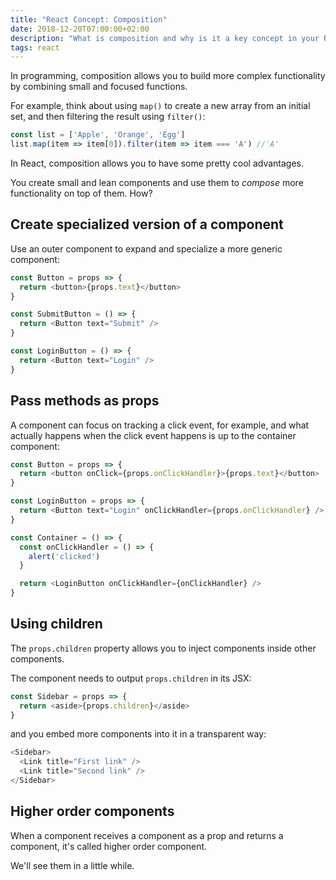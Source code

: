 ```yaml
---
title: "React Concept: Composition"
date: 2018-12-20T07:00:00+02:00
description: "What is composition and why is it a key concept in your React apps"
tags: react
---
```


In programming, composition allows you to build more complex functionality by combining small and focused functions.

For example, think about using `map()` to create a new array from an initial set, and then filtering the result using `filter()`:

```js
const list = ['Apple', 'Orange', 'Egg']
list.map(item => item[0]).filter(item => item === 'A') //'A'
```

In React, composition allows you to have some pretty cool advantages.

You create small and lean components and use them to _compose_ more functionality on top of them. How?

## Create specialized version of a component

Use an outer component to expand and specialize a more generic component:

```js
const Button = props => {
  return <button>{props.text}</button>
}

const SubmitButton = () => {
  return <Button text="Submit" />
}

const LoginButton = () => {
  return <Button text="Login" />
}
```

## Pass methods as props

A component can focus on tracking a click event, for example, and what actually happens when the click event happens is up to the container component:

```js
const Button = props => {
  return <button onClick={props.onClickHandler}>{props.text}</button>
}

const LoginButton = props => {
  return <Button text="Login" onClickHandler={props.onClickHandler} />
}

const Container = () => {
  const onClickHandler = () => {
    alert('clicked')
  }

  return <LoginButton onClickHandler={onClickHandler} />
}
```

## Using children

The `props.children` property allows you to inject components inside other components.

The component needs to output `props.children` in its JSX:

```js
const Sidebar = props => {
  return <aside>{props.children}</aside>
}
```

and you embed more components into it in a transparent way:

```js
<Sidebar>
  <Link title="First link" />
  <Link title="Second link" />
</Sidebar>
```

## Higher order components

When a component receives a component as a prop and returns a component, it's called higher order component.

We'll see them in a little while.
